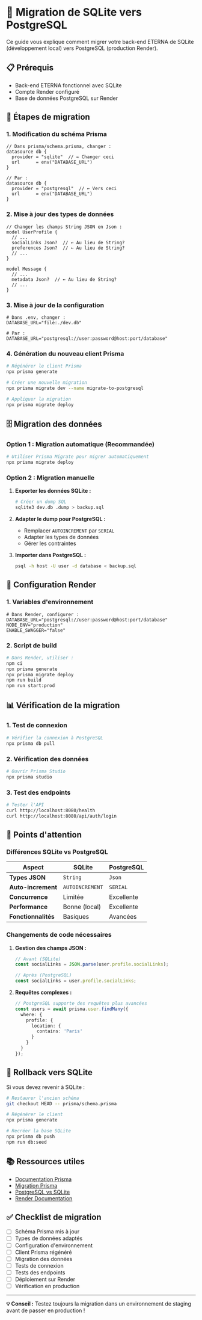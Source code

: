 # 🚀 **Migration de SQLite vers PostgreSQL**

Ce guide vous explique comment migrer votre back-end ETERNA de SQLite (développement local) vers PostgreSQL (production Render).

## 📋 **Prérequis**

- Back-end ETERNA fonctionnel avec SQLite
- Compte Render configuré
- Base de données PostgreSQL sur Render

## 🔄 **Étapes de migration**

### 1. **Modification du schéma Prisma**

```prisma
// Dans prisma/schema.prisma, changer :
datasource db {
  provider = "sqlite"  // ← Changer ceci
  url      = env("DATABASE_URL")
}

// Par :
datasource db {
  provider = "postgresql"  // ← Vers ceci
  url      = env("DATABASE_URL")
}
```

### 2. **Mise à jour des types de données**

```prisma
// Changer les champs String JSON en Json :
model UserProfile {
  // ...
  socialLinks Json?  // ← Au lieu de String?
  preferences Json?  // ← Au lieu de String?
  // ...
}

model Message {
  // ...
  metadata Json?  // ← Au lieu de String?
  // ...
}
```

### 3. **Mise à jour de la configuration**

```env
# Dans .env, changer :
DATABASE_URL="file:./dev.db"

# Par :
DATABASE_URL="postgresql://user:password@host:port/database"
```

### 4. **Génération du nouveau client Prisma**

```bash
# Régénérer le client Prisma
npx prisma generate

# Créer une nouvelle migration
npx prisma migrate dev --name migrate-to-postgresql

# Appliquer la migration
npx prisma migrate deploy
```

## 🗄️ **Migration des données**

### **Option 1 : Migration automatique (Recommandée)**

```bash
# Utiliser Prisma Migrate pour migrer automatiquement
npx prisma migrate deploy
```

### **Option 2 : Migration manuelle**

1. **Exporter les données SQLite :**
   ```bash
   # Créer un dump SQL
   sqlite3 dev.db .dump > backup.sql
   ```

2. **Adapter le dump pour PostgreSQL :**
   - Remplacer `AUTOINCREMENT` par `SERIAL`
   - Adapter les types de données
   - Gérer les contraintes

3. **Importer dans PostgreSQL :**
   ```bash
   psql -h host -U user -d database < backup.sql
   ```

## 🔧 **Configuration Render**

### 1. **Variables d'environnement**

```env
# Dans Render, configurer :
DATABASE_URL="postgresql://user:password@host:port/database"
NODE_ENV="production"
ENABLE_SWAGGER="false"
```

### 2. **Script de build**

```bash
# Dans Render, utiliser :
npm ci
npx prisma generate
npx prisma migrate deploy
npm run build
npm run start:prod
```

## 📊 **Vérification de la migration**

### 1. **Test de connexion**

```bash
# Vérifier la connexion à PostgreSQL
npx prisma db pull
```

### 2. **Vérification des données**

```bash
# Ouvrir Prisma Studio
npx prisma studio
```

### 3. **Test des endpoints**

```bash
# Tester l'API
curl http://localhost:8080/health
curl http://localhost:8080/api/auth/login
```

## 🚨 **Points d'attention**

### **Différences SQLite vs PostgreSQL**

| Aspect | SQLite | PostgreSQL |
|--------|--------|------------|
| **Types JSON** | `String` | `Json` |
| **Auto-increment** | `AUTOINCREMENT` | `SERIAL` |
| **Concurrence** | Limitée | Excellente |
| **Performance** | Bonne (local) | Excellente |
| **Fonctionnalités** | Basiques | Avancées |

### **Changements de code nécessaires**

1. **Gestion des champs JSON :**
   ```typescript
   // Avant (SQLite)
   const socialLinks = JSON.parse(user.profile.socialLinks);
   
   // Après (PostgreSQL)
   const socialLinks = user.profile.socialLinks;
   ```

2. **Requêtes complexes :**
   ```typescript
   // PostgreSQL supporte des requêtes plus avancées
   const users = await prisma.user.findMany({
     where: {
       profile: {
         location: {
           contains: 'Paris'
         }
       }
     }
   });
   ```

## 🔄 **Rollback vers SQLite**

Si vous devez revenir à SQLite :

```bash
# Restaurer l'ancien schéma
git checkout HEAD -- prisma/schema.prisma

# Régénérer le client
npx prisma generate

# Recréer la base SQLite
npx prisma db push
npm run db:seed
```

## 📚 **Ressources utiles**

- [Documentation Prisma](https://www.prisma.io/docs/)
- [Migration Prisma](https://www.prisma.io/docs/concepts/components/prisma-migrate)
- [PostgreSQL vs SQLite](https://www.postgresql.org/docs/current/)
- [Render Documentation](https://render.com/docs)

## ✅ **Checklist de migration**

- [ ] Schéma Prisma mis à jour
- [ ] Types de données adaptés
- [ ] Configuration d'environnement
- [ ] Client Prisma régénéré
- [ ] Migration des données
- [ ] Tests de connexion
- [ ] Tests des endpoints
- [ ] Déploiement sur Render
- [ ] Vérification en production

---

**💡 Conseil :** Testez toujours la migration dans un environnement de staging avant de passer en production !
